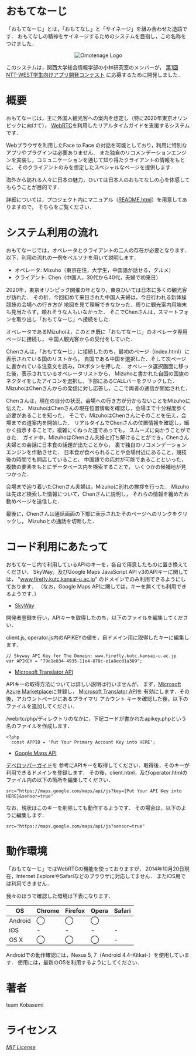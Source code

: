おもてなーじ
=====
「おもてなーじ」とは，「おもてなし」と「サイネージ」を組み合わせた造語です．
おもてなしの精神をサイネージするためのシステムを目指し，この名称をつけました．

<p align="center">
  <img src="https://raw.githubusercontent.com/kobasemi/WebRTCCon/master/webrtc/img/logo.png" alt="Omotenage Logo"/>
</p>

このシステムは，関西大学総合情報学部の小林研究室のメンバーが，
[第1回 NTT-WEST学生向けアプリ開発コンテスト](https://www.facebook.com/nttw.w.con)
に応募するために開発しました．

概要
=====
おもてなーじは，主に外国人観光客への案内を想定し（特に2020年東京オリンピックに向けて），
[WebRTC](http://www.webrtc.org/)を利用したリアルタイムガイドを支援するシステムです．

Webブラウザを利用したFace to Face の対話を可能としており，利用に特別なアプリやプラグインは必要ありません．
また独自のリコメンデーションエンジンを実装し，コミュニケーションを通じて知り得たクライアントの情報をもとに，
そのクライアントのみを想定したスペシャルなページを提供します.

海外から訪れる人々に日本の魅力，ひいては日本人のおもてなしの心を体感してもらうことが目的です．

詳細については，プロジェクト内にマニュアル（[README.html](/webrtc/README.html)）を用意してありますので，
そちらをご覧ください．


システム利用の流れ
=====
おもてなーじでは，オペレータとクライアントの二人の存在が必要となります．
以下，利用の流れの一例をペルソナを用いて説明します．

* オペレータ: Mizuho（東京在住，大学生，中国語が話せる，グルメ）
* クライアント: Chen（中国人，30代から40代，夫婦で初来日）

2020年，東京オリンピック開催の年となり，東京ひいては日本に多くの観光客が訪れた．
その折，今回初めて来日された中国人夫婦は，今日行われる新体操競技の会場への行き方が
地図を見て理解できなかった．周りに観光案内用端末も見当たらず，頼れそうな人もいなかった．
そこでChenさんは，スマートフォンを取り出し「おもてなーじ」へ接続をした．

オペレータであるMizuhoは，このとき既に「おもてなーじ」のオペレータ専用ページに接続し，
中国人観光客からの受付をしていた．

Chenさんは，「おもてなーじ」に接続したのち，最初のページ（index.html）に表示されている国のリストから，
自国である中国を選択した．そして次ページに書かれている注意文を読み，OKボタンを押した．
オペレータ選択画面に移った後，表示されているオペレータリストから，
Mizuhoと書かれた自国の国旗のネクタイをしたアイコンを選択し，下部にあるCALLバーをクリックした．
MizuhoはChenさんからの発信に対し応答し，ここで両者の通信が開始された．

Chenさんは，現在の自分の状況，会場への行き方が分からないことをMizuhoに伝えた．
MizuhoはChenさんの現在位置情報を確認し，会場まで十分程度歩く必要があることを知った．
そこで，MizuhoはChenさんにそのことを伝え，会場までの道案内を開始した．
リアルタイムでChenさんの位置情報を確認し，細かく指示することで，複雑にくねった道であっても，
スムーズに向かうことができた．
ガイド中，MizuhoはChenさん夫婦と打ち解けることができ，Chenさん夫婦との会話に日本食の話題が出たことから，
裏で独自のリコメンデーションエンジンを作動させた．
日本食が食べられることや会場付近にあること，競技後の時間でも開店していること，
中国語での応対が可能であることといった，複数の要素をもとにデータベース内を検索することで，
いくつかの候補地が見つかった．

会場まで辿り着いたChenさん夫婦は，Mizuhoに別れの挨拶を行った．
Mizuhoは先ほど検索した情報について，Chenさんに説明し，
それらの情報を纏めたお勧めページを送信した．

最後に，Chenさんは通話画面の下部に表示されたそのページへのリンクをクリックし，
Mizuhoとの通話を切断した．

コード利用にあたって
=====
おもてなーじ内で利用しているAPIのキーを，各自で用意したものに置き換えてください．
SkyWay，及びGoogle Maps JavaScript API v3のAPIキーに関しては，
"www.firefly.kutc.kansai-u.ac.jp" のドメインでのみ利用できるようにしております．
（なお，Google Maps APIに関しては，キーを無くても利用できるようです．）

* [SkyWay](http://nttcom.github.io/skyway/)

開発者登録を行い，APIキーを取得したのち，以下のファイルを編集してください．

client.js, operator.js内のAPIKEYの値を，自ドメイン用に取得したキーに編集します．

    // Skyway API Key for The Domain: www.firefly.kutc.kansai-u.ac.jp
    var APIKEY = "79e1e834-4935-11e4-878c-e1a8ecd1a309";

* [Microsoft Translator API](http://www.microsoft.com/translator/web-localization.aspx)

APIキーの取得方法については詳しい説明は行いませんが，
まず，[Microsoft Azure Marketplace](https://datamarket.azure.com/)に登録し，
[Microsoft Translator API](https://datamarket.azure.com/dataset/bing/microsofttranslator)を
有効にします．その後，アカウントページにあるプライマリ アカウント キーを確認した後，以下のファイルを追加してください．

/webrtc/php/ディレクトリのなかに，下記コードが書かれたapikey.phpという名のファイルを作成します．

    <?php
      const APPID = 'Put Your Primary Account Key into HERE';

* [Google Maps API](https://developers.google.com/maps/documentation/javascript/)

[デベロッパーガイド](https://developers.google.com/maps/documentation/javascript/tutorial#api_key)を
参考にAPIキーを取得してください．取得後，そのキーが利用できるドメインを登録します．
その後，client.html，及びoperator.htmlのファイル内の以下の箇所を編集してください．

    src="https://maps.google.com/maps/api/js?key={Put Your API Key into HERE}&sensor=true"

なお，現状はこのキーを削除しても動作するようです．
その場合は，以下のように編集します．

    src="https://maps.google.com/maps/api/js?sensor=true"

動作環境
=====
「おもてなーじ」ではWebRTCの機能を使っておりますが，
2014年10月20日現在，Internet ExploreやSafariなどのブラウザに対応してません．
またiOS用では利用できません．

我々のほうで確認した環境は下表になります．

|OS     | Chrome | Firefox | Opera | Safari|
|-------|--------|---------|-------|-------|
|Android| ◯      | ◯       | ◯     |       |
|iOS    | -      | -       | -     | -     |
|OS X   | ◯      | ◯       | ◯     | -     |

Androidでの動作確認には，Nexus 5, 7（Android 4.4-Kitkat-）を使用しています．
使用には，最新のOSを利用するようにしてください．

著者
=====
team Kobasemi

ライセンス
=====
[*MIT License*](/LICENSE)
